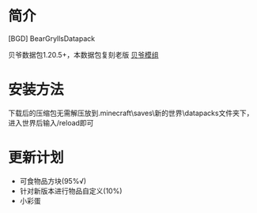 # 简介
[BGD] BearGryllsDatapack 

贝爷数据包1.20.5+，本数据包复刻老版 [贝爷模组](https://www.mcmod.cn/class/158.html)

# 安装方法
下载后的压缩包无需解压放到.minecraft\saves\新的世界\datapacks文件夹下，进入世界后输入/reload即可

# 更新计划
- 可食物品方块(95%√)
- 针对新版本进行物品自定义(10%)
- 小彩蛋

